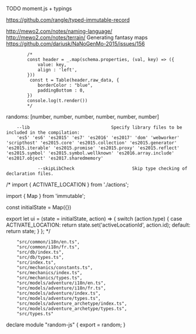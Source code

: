 TODO moment.js + typings

https://github.com/rangle/typed-immutable-record

http://mewo2.com/notes/naming-language/
http://mewo2.com/notes/terrain/ Generating fantasy maps
https://github.com/dariusk/NaNoGenMo-2015/issues/156

			/*
			const header = _.map(schema.properties, (val, key) => ({
				value: key,
				align : 'left',
			}))
			 const t = Table(header,raw_data, {
				borderColor : "blue",
				paddingBottom : 0,
			})
			console.log(t.render())
			*/
			

randoms: [number, number, number, number, number, number]


		--lib                               Specify library files to be included in the compilation:
		'es5' 'es6' 'es2015' 'es7' 'es2016' 'es2017' 'dom' 'webworker' 'scripthost' 'es2015.core' 'es2015.collection' 'es2015.generator' 'es2015.iterable' 'es2015.promise' 'es2015.proxy' 'es2015.reflect' 'es2015.symbol' 'es2015.symbol.wellknown' 'es2016.array.include' 'es2017.object' 'es2017.sharedmemory'
		
				--skipLibCheck                      Skip type checking of declaration files.



		


/*
 import {
 ACTIVATE_LOCATION
 } from './actions';

 import { Map } from 'immutable';

 const initialState = Map({})

 export let ui = (state = initialState, action) => {
 switch (action.type) {
 case ACTIVATE_LOCATION:
 return state.set('activeLocationId', action.id);
 default:
 return state;
 }
 };
 */



		"src/common/i18n/en.ts",
		"src/common/i18n/fr.ts",
		"src/db/index.ts",
		"src/db/types.ts",
		"src/index.ts",
		"src/mechanics/constants.ts",
		"src/mechanics/index.ts",
		"src/mechanics/types.ts",
		"src/models/adventure/i18n/en.ts",
		"src/models/adventure/i18n/fr.ts",
		"src/models/adventure/index.ts",
		"src/models/adventure/types.ts",
		"src/models/adventure_archetype/index.ts",
		"src/models/adventure_archetype/types.ts",
		"src/types.ts"
		



declare module "random-js" {
	export = random;
}